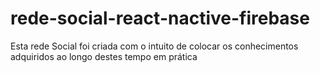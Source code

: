 # rede-social-react-nactive-firebase
Esta rede Social foi criada com o intuito de colocar os conhecimentos adquiridos ao longo destes tempo em prática
